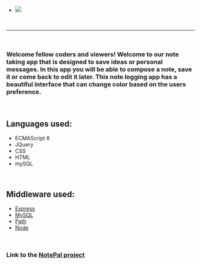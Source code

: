 - ![](./public/images/logo/static-files/Notepal-text-logo.svg)
<br>
<hr>
<br>
<h3>
Welcome fellow coders and viewers! Welcome to our note taking app that is designed to save ideas or personal messages. In this app you will be able to compose a note, save it or come back to edit it later. This note logging app has a beautiful interface that can change color based on the users preference. 
</h3>
<br>
<h2>Languages used: </h2>
<ul>
    <li>ECMAScript 6</li>
    <li>JQuery</li>
    <li>CSS</li>
    <li>HTML</li>
    <li>mySQL</li>
</ul>
<br>
<h2>Middleware used: </h2>
<ul>
    <li><a href="https://www.npmjs.com/package/express" target="_blank">Express</a></li>
    <li><a href="https://www.npmjs.com/package/mysql" target="_blank">MySQL</a></li>
    <li><a href="https://www.npmjs.com/package/path" target="_blank">Path</a></li>
    <li><a href="https://www.npmjs.com/package/node" target="_blank">Node</a></li>
</ul>
<br>
<h3>Link to the <a href="https://note-pal.herokuapp.com/NotePal/" target="_blank">NotePal project </a></h3>

